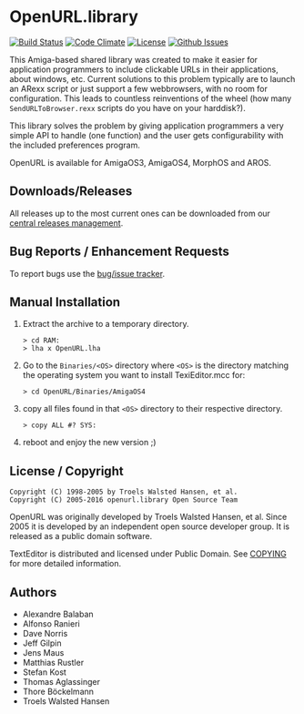 # OpenURL.library

[![Build Status](https://travis-ci.org/jens-maus/libopenurl.svg?branch=master)](https://travis-ci.org/jens-maus/libopenurl) [![Code Climate](https://codeclimate.com/github/jens-maus/libopenurl/badges/gpa.svg)](https://codeclimate.com/github/jens-maus/libopenurl) [![License](http://img.shields.io/:license-public_domain-blue.svg?style=flat)](http://www.gnu.org/licenses/license-list.html#PublicDomain) [![Github Issues](http://githubbadges.herokuapp.com/jens-maus/libopenurl/issues.svg)](https://github.com/jens-maus/libopenurl/issues)

This Amiga-based shared library was created to make it easier for application
programmers to include clickable URLs in their applications, about windows, etc.
Current solutions to this problem typically are to launch an ARexx script
or just support a few webbrowsers, with no room for configuration. This
leads to countless reinventions of the wheel (how many `SendURLToBrowser.rexx`
scripts do you have on your harddisk?).

This library solves the problem by giving application programmers a very
simple API to handle (one function) and the user gets configurability with
the included preferences program.

OpenURL is available for AmigaOS3, AmigaOS4, MorphOS and AROS.

## Downloads/Releases

All releases up to the most current ones can be downloaded from our
[central releases management](https://github.com/jens-maus/libopenurl/releases).

## Bug Reports / Enhancement Requests

To report bugs use the [bug/issue tracker](https://github.com/jens-maus/libopenurl/issues).

## Manual Installation

1. Extract the archive to a temporary directory.
   ```
   > cd RAM:
   > lha x OpenURL.lha
   ```

2. Go to the `Binaries/<OS>` directory where `<OS>` is the directory
   matching the operating system you want to install TexiEditor.mcc for:
   ```
   > cd OpenURL/Binaries/AmigaOS4
   ```

3. copy all files found in that `<OS>` directory to their respective
   directory.
   ```
   > copy ALL #? SYS:
   ```

4. reboot and enjoy the new version ;)

## License / Copyright

```
Copyright (C) 1998-2005 by Troels Walsted Hansen, et al.
Copyright (C) 2005-2016 openurl.library Open Source Team
```
OpenURL was originally developed by Troels Walsted Hansen, et al. Since 2005
it is developed by an independent open source developer group. It is released
as a public domain software.

TextEditor is distributed and licensed under Public Domain.
See [COPYING](COPYING) for more detailed information.

## Authors

* Alexandre Balaban
* Alfonso Ranieri
* Dave Norris
* Jeff Gilpin
* Jens Maus
* Matthias Rustler
* Stefan Kost
* Thomas Aglassinger
* Thore Böckelmann
* Troels Walsted Hansen
